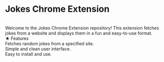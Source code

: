 <h1>Jokes Chrome Extension</h1>
<br>
Welcome to the Jokes Chrome Extension repository! This extension fetches jokes from a website and displays them in a fun and easy-to-use format.
<br>
★ Features
<br>
Fetches random jokes from a specified site.
<br>
Simple and clean user interface.
<br>
Easy to install and use.

